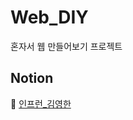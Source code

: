 # Web_DIY
혼자서 웹 만들어보기 프로젝트

## Notion
🍰 <a href="https://messenger-kh.notion.site/282afd346783482e827099747002b6c4?v=df90ce9a15df49fda04c30a96242b1eb">인프런_김영한</a>
